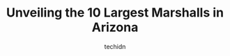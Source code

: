 ---
layout: ampstory
image: https://i0.wp.com/www.depkes.org/wp-content/uploads/2023/06/marshalls-0-in-arizona-1685968051.jpeg?resize=640,853
author: techidn
featured: false
description: Discover the impressive array of Marshalls options in Arizona, where you can find 10 of the largest Marshalls establishments in the area. From renowned classics to hidden gems, Arizona offer
title: Unveiling the 10 Largest Marshalls in Arizona
cover:
   title: Unveiling the 10 Largest Marshalls in Arizona
   subtitle: Rickpate
   background: https://www.depkes.org/wp-content/uploads/2023/06/marshalls-0-in-arizona-1685968051.jpeg

pages: 
 - layout: thirds
   top: <h1>#1 Marshalls</h1>
   bottom: "<p>Came to shop & had to quickly breastfeed my baby. I asked if I could feed my baby in the fitting room and the lady told me to feed him in the BATHROOM (!!?!!)I asked he</p>"
   background: https://www.depkes.org/wp-content/uploads/2023/06/marshalls-1-in-arizona-1685968051.jpeg
   backgroundblur: true
 - layout: thirds
   top: <h1>#2 Marshalls & HomeGoods</h1>
   bottom: "<p>21001 N Tatum Blvd, Phoenix, AZ 85050, United States</p>"
   background: https://www.depkes.org/wp-content/uploads/2023/06/marshalls-2-in-arizona-1685968052.jpeg
   cta:
      link: https://www.depkes.org/blog/unveiling-the-10-largest-marshalls-in-arizona/
      text: Unveiling the 10 Largest Marshalls in Arizona
 - layout: thirds
   top: <h1>#3 Marshalls</h1>
   bottom: "<p>10130 W McDowell Rd, Avondale, AZ 85323, United States</p>"
   background: https://www.depkes.org/wp-content/uploads/2023/06/marshalls-3-in-arizona-1685968052.jpeg
   cta:
      link: https://www.depkes.org/blog/unveiling-the-10-largest-marshalls-in-arizona/
      text: Unveiling the 10 Largest Marshalls in Arizona
 - layout: thirds
   top: <h1>#4 Marshalls</h1>
   bottom: "<p>1167 W Irvington Rd, Tucson, AZ 85714, United States</p>"
   background: https://images.unsplash.com/photo-1534312527009-56c7016453e6?ixlib=rb-4.0.3&ixid=MnwxMjA3fDB8MHxwaG90by1wYWdlfHx8fGVufDB8fHx8&auto=format&fit=crop&w=640&h=853&q=80
   cta:
      link: https://www.depkes.org/blog/unveiling-the-10-largest-marshalls-in-arizona/
      text: Unveiling the 10 Largest Marshalls in Arizona
 - layout: thirds
   top: <h1>#5 Marshalls</h1>
   bottom: "<p>1394 Yuma Palms Pkwy, Yuma, AZ 85365, United States</p>"
   background: https://images.unsplash.com/photo-1527067829737-402993088e6b?ixlib=rb-4.0.3&ixid=MnwxMjA3fDB8MHxwaG90by1wYWdlfHx8fGVufDB8fHx8&auto=format&fit=crop&w=640&h=853&q=80
   cta:
      link: https://www.depkes.org/blog/unveiling-the-10-largest-marshalls-in-arizona/
      text: Unveiling the 10 Largest Marshalls in Arizona
 - layout: thirds
   top: <h1>#6 Marshalls</h1>
   bottom: "<p>1800 E Rio Salado Pkwy, Tempe, AZ 85281, United States</p>"
   background: https://images.unsplash.com/photo-1564951434112-64d74cc2a2d7?ixlib=rb-4.0.3&ixid=MnwxMjA3fDB8MHxwaG90by1wYWdlfHx8fGVufDB8fHx8&auto=format&fit=crop&w=640&h=853&q=80
   cta:
      link: https://www.depkes.org/blog/unveiling-the-10-largest-marshalls-in-arizona/
      text: Unveiling the 10 Largest Marshalls in Arizona
 - layout: thirds
   top: <h1>#7 Marshalls</h1>
   bottom: "<p>3541 E Broadway Blvd, Tucson, AZ 85716, United States</p>"
   background: https://images.unsplash.com/photo-1489694553447-4c9339da310d?ixlib=rb-4.0.3&ixid=MnwxMjA3fDB8MHxwaG90by1wYWdlfHx8fGVufDB8fHx8&auto=format&fit=crop&w=640&h=853&q=80
   cta:
      link: https://www.depkes.org/blog/unveiling-the-10-largest-marshalls-in-arizona/
      text: Unveiling the 10 Largest Marshalls in Arizona
 - layout: thirds
   middle: Continue reading...
   background: https://images.unsplash.com/photo-1509114397022-ed747cca3f65?ixlib=rb-4.0.3&ixid=MnwxMjA3fDB8MHxwaG90by1wYWdlfHx8fGVufDB8fHx8&auto=format&fit=crop&w=640&h=853&q=80
   cta:
      link: https://www.depkes.org/blog/unveiling-the-10-largest-marshalls-in-arizona/
      text: Unveiling the 10 Largest Marshalls in Arizona
      
---